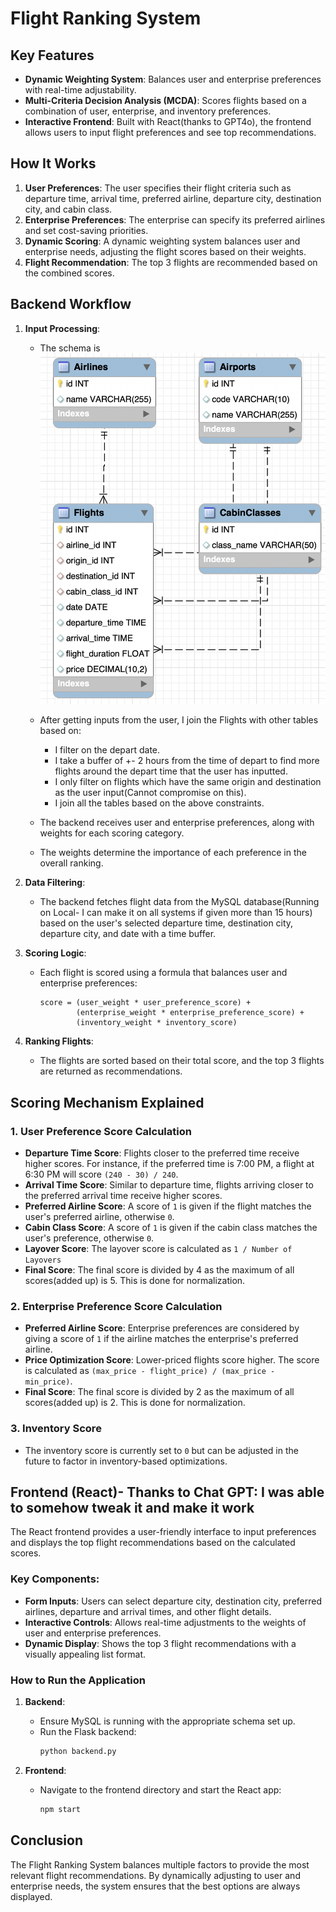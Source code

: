 # Flight Ranking System

## Key Features

- **Dynamic Weighting System**: Balances user and enterprise preferences with real-time adjustability.
- **Multi-Criteria Decision Analysis (MCDA)**: Scores flights based on a combination of user, enterprise, and inventory preferences.
- **Interactive Frontend**: Built with React(thanks to GPT4o), the frontend allows users to input flight preferences and see top recommendations.

## How It Works

1. **User Preferences**: The user specifies their flight criteria such as departure time, arrival time, preferred airline, departure city, destination city, and cabin class.
2. **Enterprise Preferences**: The enterprise can specify its preferred airlines and set cost-saving priorities.
3. **Dynamic Scoring**: A dynamic weighting system balances user and enterprise needs, adjusting the flight scores based on their weights.
4. **Flight Recommendation**: The top 3 flights are recommended based on the combined scores.

## Backend Workflow

1. **Input Processing**:

   - The schema is ![Database Schema](schema.png)
   - After getting inputs from the user, I join the Flights with other tables based on:

     - I filter on the depart date.
     - I take a buffer of +- 2 hours from the time of depart to find more flights around the depart time that the user has inputted.
     - I only filter on flights which have the same origin and destination as the user input(Cannot compromise on this).
     - I join all the tables based on the above constraints.

   - The backend receives user and enterprise preferences, along with weights for each scoring category.
   - The weights determine the importance of each preference in the overall ranking.

2. **Data Filtering**:

   - The backend fetches flight data from the MySQL database(Running on Local- I can make it on all systems if given more than 15 hours) based on the user's selected departure time, destination city, departure city, and date with a time buffer.

3. **Scoring Logic**:

   - Each flight is scored using a formula that balances user and enterprise preferences:

     ```
     score = (user_weight * user_preference_score) +
             (enterprise_weight * enterprise_preference_score) +
             (inventory_weight * inventory_score)
     ```

4. **Ranking Flights**:
   - The flights are sorted based on their total score, and the top 3 flights are returned as recommendations.

## Scoring Mechanism Explained

### 1. User Preference Score Calculation

- **Departure Time Score**: Flights closer to the preferred time receive higher scores. For instance, if the preferred time is 7:00 PM, a flight at 6:30 PM will score `(240 - 30) / 240`.
- **Arrival Time Score**: Similar to departure time, flights arriving closer to the preferred arrival time receive higher scores.
- **Preferred Airline Score**: A score of `1` is given if the flight matches the user's preferred airline, otherwise `0`.
- **Cabin Class Score**: A score of `1` is given if the cabin class matches the user's preference, otherwise `0`.
- **Layover Score**: The layover score is calculated as `1 / Number of Layovers`
- **Final Score**: The final score is divided by 4 as the maximum of all scores(added up) is 5. This is done for normalization.

### 2. Enterprise Preference Score Calculation

- **Preferred Airline Score**: Enterprise preferences are considered by giving a score of `1` if the airline matches the enterprise's preferred airline.
- **Price Optimization Score**: Lower-priced flights score higher. The score is calculated as `(max_price - flight_price) / (max_price - min_price)`.
- **Final Score**: The final score is divided by 2 as the maximum of all scores(added up) is 2. This is done for normalization.

### 3. Inventory Score

- The inventory score is currently set to `0` but can be adjusted in the future to factor in inventory-based optimizations.

## Frontend (React)- Thanks to Chat GPT: I was able to somehow tweak it and make it work

The React frontend provides a user-friendly interface to input preferences and displays the top flight recommendations based on the calculated scores.

### Key Components:

- **Form Inputs**: Users can select departure city, destination city, preferred airlines, departure and arrival times, and other flight details.
- **Interactive Controls**: Allows real-time adjustments to the weights of user and enterprise preferences.
- **Dynamic Display**: Shows the top 3 flight recommendations with a visually appealing list format.

### How to Run the Application

1. **Backend**:

   - Ensure MySQL is running with the appropriate schema set up.
   - Run the Flask backend:
     ```bash
     python backend.py
     ```

2. **Frontend**:
   - Navigate to the frontend directory and start the React app:
     ```bash
     npm start
     ```

## Conclusion

The Flight Ranking System balances multiple factors to provide the most relevant flight recommendations. By dynamically adjusting to user and enterprise needs, the system ensures that the best options are always displayed.
